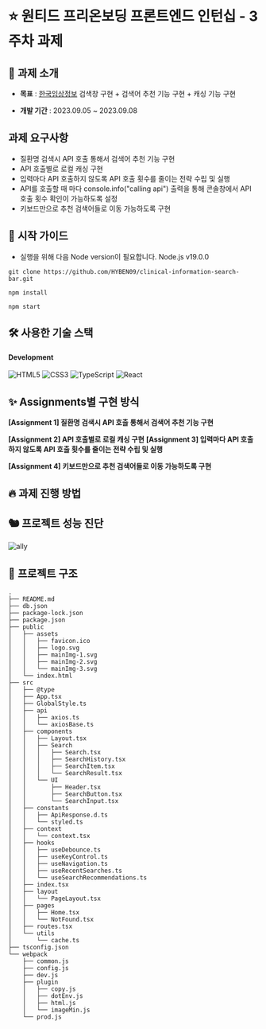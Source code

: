 # ⭐️ 원티드 프리온보딩 프론트엔드 인턴십 - 3주차 과제

## 📌 과제 소개

- **목표** : [한국임상정보](https://clinicaltrialskorea.com/) 검색창 구현 + 검색어 추천 기능 구현 + 캐싱 기능 구현

- **개발 기간** : 2023.09.05 ~ 2023.09.08

## 과제 요구사항

- 질환명 검색시 API 호출 통해서 검색어 추천 기능 구현
- API 호출별로 로컬 캐싱 구현
- 입력마다 API 호출하지 않도록 API 호출 횟수를 줄이는 전략 수립 및 실행
- API를 호출할 때 마다 console.info("calling api") 출력을 통해 콘솔창에서 API 호출 횟수 확인이 가능하도록 설정
- 키보드만으로 추천 검색어들로 이동 가능하도록 구현

## 🛫 시작 가이드

- 실행을 위해 다음 Node version이 필요합니다. Node.js v19.0.0

```
git clone https://github.com/HYBEN09/clinical-information-search-bar.git

npm install

npm start
```

## 🛠️ 사용한 기술 스택

#### Development

![HTML5](https://img.shields.io/badge/HTML-%23F5AF64?style=for-the-badge&logo=html5)
![CSS3](https://img.shields.io/badge/CSS-%230A82FF?style=for-the-badge&logo=css3)
![TypeScript](https://img.shields.io/badge/TypeScript-007ACC?style=for-the-badge&logo=Typescript&logoColor=white)
![React](https://img.shields.io/badge/React-20232A?style=for-the-badge&logo=react&logoColor=61DAFB)

## ✨ Assignments별 구현 방식

**[Assignment 1] 질환명 검색시 API 호출 통해서 검색어 추천 기능 구현**

**[Assignment 2] API 호출별로 로컬 캐싱 구현**
**[Assignment 3] 입력마다 API 호출하지 않도록 API 호출 횟수를 줄이는 전략 수립 및 실행**

**[Assignment 4] 키보드만으로 추천 검색어들로 이동 가능하도록 구현**

## 🔥 과제 진행 방법

## 🐿️ 프로젝트 성능 진단
![ally](https://github.com/HYBEN09/clinical-information-search-bar/assets/104710243/9b5b8d91-fa24-4b55-80b4-b48b5a22eeb1)

## 🌲 프로젝트 구조

```
.
├── README.md
├── db.json
├── package-lock.json
├── package.json
├── public
│   ├── assets
│   │   ├── favicon.ico
│   │   ├── logo.svg
│   │   ├── mainImg-1.svg
│   │   ├── mainImg-2.svg
│   │   └── mainImg-3.svg
│   └── index.html
├── src
│   ├── @type
│   ├── App.tsx
│   ├── GlobalStyle.ts
│   ├── api
│   │   ├── axios.ts
│   │   └── axiosBase.ts
│   ├── components
│   │   ├── Layout.tsx
│   │   ├── Search
│   │   │   ├── Search.tsx
│   │   │   ├── SearchHistory.tsx
│   │   │   ├── SearchItem.tsx
│   │   │   └── SearchResult.tsx
│   │   └── UI
│   │       ├── Header.tsx
│   │       ├── SearchButton.tsx
│   │       └── SearchInput.tsx
│   ├── constants
│   │   ├── ApiResponse.d.ts
│   │   └── styled.ts
│   ├── context
│   │   └── context.tsx
│   ├── hooks
│   │   ├── useDebounce.ts
│   │   ├── useKeyControl.ts
│   │   ├── useNavigation.ts
│   │   ├── useRecentSearches.ts
│   │   └── useSearchRecommendations.ts
│   ├── index.tsx
│   ├── layout
│   │   └── PageLayout.tsx
│   ├── pages
│   │   ├── Home.tsx
│   │   └── NotFound.tsx
│   ├── routes.tsx
│   └── utils
│       └── cache.ts
├── tsconfig.json
└── webpack
    ├── common.js
    ├── config.js
    ├── dev.js
    ├── plugin
    │   ├── copy.js
    │   ├── dotEnv.js
    │   ├── html.js
    │   └── imageMin.js
    └── prod.js
```
